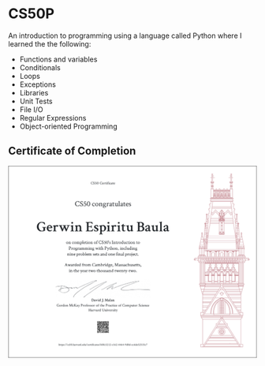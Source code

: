 # CS50P

An introduction to programming using a language called Python where I learned the the following:

- Functions and variables
- Conditionals
- Loops
- Exceptions
- Libraries
- Unit Tests
- File I/O
- Regular Expressions
- Object-oriented Programming

## Certificate of Completion

![Certificate](certificate-of-completion.png)
